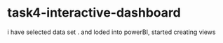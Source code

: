 # task4-interactive-dashboard
i have selected data set . 
and loded into powerBI,
started creating views
